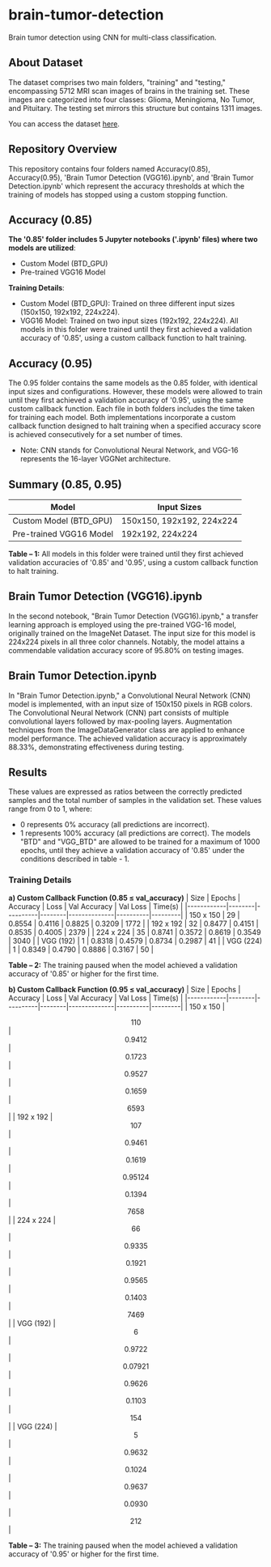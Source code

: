 # brain-tumor-detection
Brain tumor detection using CNN for multi-class classification.

## About Dataset
The dataset comprises two main folders, "training" and "testing," encompassing 5712 MRI scan images of brains in the training set. These images are categorized into four classes: Glioma, Meningioma, No Tumor, and Pituitary. The testing set mirrors this structure but contains 1311 images.

You can access the dataset [here](https://www.kaggle.com/datasets/masoudnickparvar/brain-tumor-mri-dataset/).

## Repository Overview
This repository contains four folders named Accuracy(0.85), Accuracy(0.95), 'Brain Tumor Detection (VGG16).ipynb', and 'Brain Tumor Detection.ipynb' which represent the accuracy thresholds at which the training of models has stopped using a custom stopping function.

## Accuracy (0.85)
**The '0.85' folder includes 5 Jupyter notebooks ('.ipynb' files) where two models are utilized**:
 - Custom Model (BTD_GPU)
 - Pre-trained VGG16 Model

**Training Details**:
 - Custom Model (BTD_GPU): Trained on three different input sizes (150x150, 192x192, 224x224).
 - VGG16 Model: Trained on two input sizes (192x192, 224x224).
All models in this folder were trained until they first achieved a validation accuracy of '0.85', using a custom callback function to halt training.

## Accuracy (0.95)
The 0.95 folder contains the same models as the 0.85 folder, with identical input sizes and configurations. However, these models were allowed to train until they first achieved a validation accuracy of '0.95', using the same custom callback function.
Each file in both folders includes the time taken for training each model.
Both implementations incorporate a custom callback function designed to halt training when a specified accuracy score is achieved consecutively for a set number of times.
 - Note: CNN stands for Convolutional Neural Network, and VGG-16 represents the 16-layer VGGNet architecture.

## Summary (0.85, 0.95)
| Model                   | Input Sizes               |
|-------------------------|---------------------------|
| Custom Model (BTD_GPU)  | 150x150, 192x192, 224x224 |
| Pre-trained VGG16 Model | 192x192, 224x224          |

**Table – 1:** All models in this folder were trained until they first achieved validation accuracies of '0.85' and '0.95', using a custom callback function to halt training.

## Brain Tumor Detection (VGG16).ipynb
In the second notebook, "Brain Tumor Detection (VGG16).ipynb," a transfer learning approach is employed using the pre-trained VGG-16 model, originally trained on the ImageNet Dataset. The input size for this model is 224x224 pixels in all three color channels. Notably, the model attains a commendable validation accuracy score of 95.80% on testing images.

## Brain Tumor Detection.ipynb
In "Brain Tumor Detection.ipynb," a Convolutional Neural Network (CNN) model is implemented, with an input size of 150x150 pixels in RGB colors. The Convolutional Neural Network (CNN) part consists of multiple convolutional layers followed by max-pooling layers. Augmentation techniques from the ImageDataGenerator class are applied to enhance model performance. The achieved validation accuracy is approximately 88.33%, demonstrating effectiveness during testing.

## Results
These values are expressed as ratios between the correctly predicted samples and the total number of samples in the validation set. These values range from 0 to 1, where:
- 0 represents 0% accuracy (all predictions are incorrect).
- 1 represents 100% accuracy (all predictions are correct).
The models "BTD" and "VGG_BTD" are allowed to be trained for a maximum of 1000 epochs, until they achieve a validation accuracy of '0.85' under the conditions described in table - 1.

### Training Details
**a) Custom Callback Function (0.85 ≤ val_accuracy)**
| Size       | Epochs | Accuracy | Loss   | Val Accuracy | Val Loss | Time(s) |
|------------|--------|----------|--------|--------------|----------|---------|
| 150 x 150  | 29     | 0.8554   | 0.4116 | 0.8825       | 0.3209   | 1772    |
| 192 x 192  | 32     | 0.8477   | 0.4151 | 0.8535       | 0.4005   | 2379    |
| 224 x 224  | 35     | 0.8741   | 0.3572 | 0.8619       | 0.3549   | 3040    |
| VGG (192)  | 1      | 0.8318   | 0.4579 | 0.8734       | 0.2987   | 41      |
| VGG (224)  | 1      | 0.8349   | 0.4790 | 0.8886       | 0.3167   | 50      |

**Table – 2:** The training paused when the model achieved a validation accuracy of '0.85' or higher for the first time.

**b) Custom Callback Function (0.95 ≤ val_accuracy)**
| Size       | Epochs | Accuracy | Loss   | Val Accuracy | Val Loss | Time(s) |
|------------|--------|----------|--------|--------------|----------|---------|
| 150 x 150  | <div align="center">110</div> | <div align="center">0.9412</div> | <div align="center">0.1723</div> | <div align="center">0.9527</div> | <div align="center">0.1659</div> | <div align="center">6593</div> |
| 192 x 192  | <div align="center">107</div> | <div align="center">0.9461</div> | <div align="center">0.1619</div> | <div align="center">0.95124</div> | <div align="center">0.1394</div> | <div align="center">7658 </div> |
| 224 x 224  | <div align="center">66</div> | <div align="center">0.9335</div> | <div align="center">0.1921</div> | <div align="center">0.9565</div> | <div align="center">0.1403</div> | <div align="center">7469</div> |
| VGG (192)  | <div align="center">6</div> | <div align="center">0.9722</div> | <div align="center">0.07921</div> | <div align="center">0.9626 </div> | <div align="center">0.1103 </div> | <div align="center">154</div> |
| VGG (224)  | <div align="center">5</div> | <div align="center">0.9632 </div> | <div align="center">0.1024</div> | <div align="center">0.9637</div> | <div align="center">0.0930</div> | <div align="center">212</div> |

**Table – 3:** The training paused when the model achieved a validation accuracy of '0.95' or higher for the first time.
